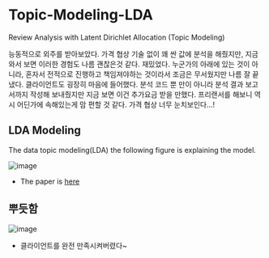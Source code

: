 # Topic-Modeling-LDA
Review Analysis with Latent Dirichlet Allocation (Topic Modeling)

능동적으로 외주를 받아보았다. 가격 협상 기술 없이 꽤 싼 값에 분석을 해줬지만, 지금와서 보면 이러한 경험도 나름 괜찮은것 같다. 재밌었다. 
누군가의 아래에 있는 것이 아니라, 혼자서 전적으로 진행하고 책임져야하는 것이라서 조금은 무서웠지만 나름 잘 끝냈다.
클라이언트도 굉장히 마음에 들어했다.
분석 코드 뿐 만이 아니라 분석 결과 보고서까지 작성해 보내줬지만 지금 보면 이건 추가요금 받을 만했다.
프리랜서를 해보니 역시 어딘가에 속해있는게 맘 편할 것 같다. 가격 협상 너무 눈치보인다...!



## LDA Modeling
The data topic modeling(LDA) the following figure is explaining the model.

![image](https://user-images.githubusercontent.com/77769026/196339881-b05ae589-d53a-493b-ae29-0b2fa21a6fe6.png)


- The paper is [here](https://www.jmlr.org/papers/volume3/blei03a/blei03a.pdf)


## 뿌듯함

![image](https://user-images.githubusercontent.com/77769026/198184901-eb42e501-fb57-411e-bb30-45019a3eed90.png)

- 클라이언트를 완전 만족시켜버렸다~
